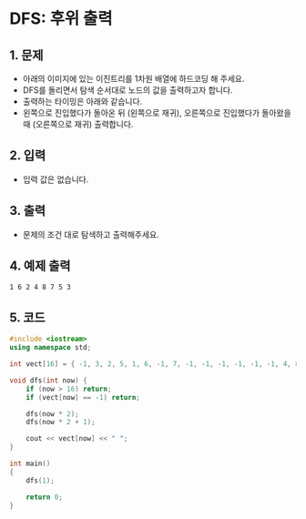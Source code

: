 # DFS: 후위 출력

## 1. 문제
- 아래의 이미지에 있는 이진트리를 1차원 배열에 하드코딩 해 주세요.
- DFS를 돌리면서 탐색 순서대로 노드의 값을 출력하고자 합니다.
- 출력하는 타이밍은 아래와 같습니다.
- 왼쪽으로 진입했다가 돌아온 뒤 (왼쪽으로 재귀), 오른쪽으로 진입했다가 돌아왔을 때 (오른쪽으로 재귀) 출력합니다.

## 2. 입력
- 입력 값은 없습니다.

## 3. 출력
- 문제의 조건 대로 탐색하고 출력해주세요.

## 4. 예제 출력
```
1 6 2 4 8 7 5 3
```

## 5. 코드

```c++
#include <iostream>
using namespace std;

int vect[16] = { -1, 3, 2, 5, 1, 6, -1, 7, -1, -1, -1, -1, -1, -1, 4, 8 };

void dfs(int now) {
    if (now > 16) return;
    if (vect[now] == -1) return;

    dfs(now * 2);
    dfs(now * 2 + 1);

    cout << vect[now] << " ";
}

int main()
{
    dfs(1);

    return 0;
}
```
